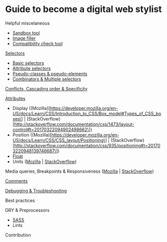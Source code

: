# Guide to become a digital web stylist


Helpful miscelaneous
* [Sandbox tool](https://jsfiddle.net/)
* [Image filler](http://lorempixel.com/)
* [Compatibility check tool](http://caniuse.com/)

[Selectors](https://developer.mozilla.org/en-US/docs/Learn/CSS/Introduction_to_CSS/Selectors)
* [Basic selectors](https://developer.mozilla.org/en-US/docs/Learn/CSS/Introduction_to_CSS/Simple_selectors)
* [Attribute selectors](https://developer.mozilla.org/en-US/docs/Learn/CSS/Introduction_to_CSS/Attribute_selectors)
* [Pseudo-classes & pseudo-elements](https://developer.mozilla.org/en-US/docs/Learn/CSS/Introduction_to_CSS/Pseudo-classes_and_pseudo-elements)
* [Combinators & Multiple selectors](https://developer.mozilla.org/en-US/docs/Learn/CSS/Introduction_to_CSS/Combinators_and_multiple_selectors)

[Conflicts, Cascading order & Specificity](http://stackoverflow.com/documentation/css/450/cascading-and-specificity#t=201703211733007602552)

[Attributes](https://www.w3.org/TR/CSS21/propidx.html)
* Display ((Mozilla)[https://developer.mozilla.org/en-US/docs/Learn/CSS/Introduction_to_CSS/Box_model#Types_of_CSS_boxes\] | (StackOverflow)[http://stackoverflow.com/documentation/css/1473/layout-control#t=20170322094902498662\])
* Position ((Mozilla)[https://developer.mozilla.org/en-US/docs/Learn/CSS/CSS_layout/Positioning\] | (StackOverflow)[http://stackoverflow.com/documentation/css/935/positioning#t=201703220948139746687\])
* [Float](https://developer.mozilla.org/en-US/docs/Learn/CSS/CSS_layout/Floats)
* Units ([Mozilla](https://developer.mozilla.org/en-US/docs/Learn/CSS/Introduction_to_CSS/Values_and_units) | [StackOverflow](http://stackoverflow.com/documentation/css/864/length-units#t=20170322094810174661))

Media queries, Breakpoints & Responsiveness ([Mozilla](https://developer.mozilla.org/en-US/docs/Web/CSS/Media_Queries/Using_media_queries) | [StackOverflow](http://stackoverflow.com/documentation/css/317/media-queries#t=201703220948213087013))

[Comments](http://stackoverflow.com/documentation/css/1625/comments#t=201703220949169109538)

[Debugging & Troubleshooting](https://developer.mozilla.org/en-US/docs/Learn/CSS/Introduction_to_CSS/Debugging_CSS)

Best practices

DRY & Preprocessors
* [SASS](http://sass-lang.com/documentation/)
* Lints

Contribution

